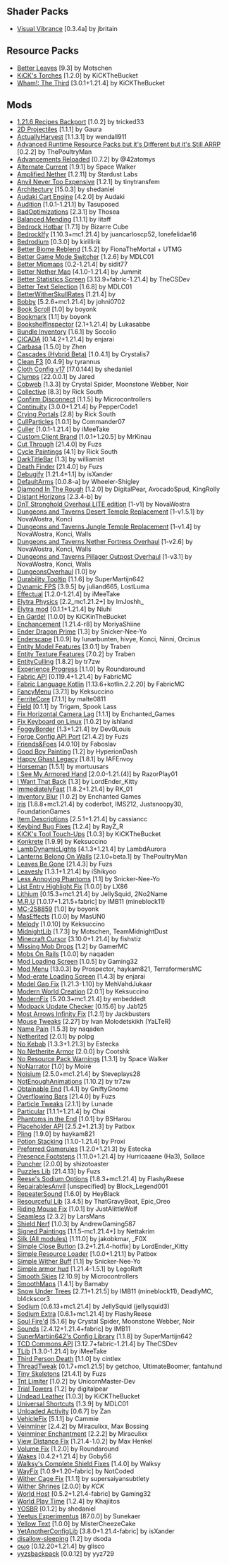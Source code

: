 ## Shader Packs
- [Visual Vibrance](https://modrinth.com/project/l6Uqs2fS) [0.3.4a] by jbritain

## Resource Packs
- [Better Leaves](https://modrinth.com/project/uvpymuxq) [9.3] by Motschen
- [KiCK's Torches](https://modrinth.com/project/PgUnspfn) [1.2.0] by KiCKTheBucket
- [Wham!: The Third](https://modrinth.com/project/98jlYLQT) [3.0.1+1.21.4] by KiCKTheBucket

## Mods
- [1.21.6 Recipes Backport](https://modrinth.com/mod/tEZRMLMm) [1.0.2] by tricked33
- [2D Projectiles](https://modrinth.com/mod/W2K5WNdH) [1.1.1] by Gaura
- [ActuallyHarvest](https://modrinth.com/mod/sUbuUC7R) [1.1.3.1] by wendall911
- [Advanced Runtime Resource Packs but it's Different but it's Still ARRP](https://modrinth.com/mod/5AA9oDBl) [0.2.2] by ThePoultryMan
- [Advancements Reloaded](https://modrinth.com/mod/tLuRLqpa) [0.7.2] by @42atomys
- [Alternate Current](https://modrinth.com/mod/r0v8vy1s) [1.9.1] by Space Walker
- [Amplified Nether](https://modrinth.com/mod/wXiGiyGX) [1.2.11] by Stardust Labs
- [Anvil Never Too Expensive](https://modrinth.com/mod/TEOa2X8B) [1.2.1] by tinytransfem
- [Architectury](https://modrinth.com/mod/lhGA9TYQ) [15.0.3] by shedaniel
- [Audaki Cart Engine](https://modrinth.com/mod/V8qsCwta) [4.2.0] by Audaki
- [Audition](https://modrinth.com/mod/HMeGkqZ7) [1.0.1-1.21.1] by Tasuposed
- [BadOptimizations](https://modrinth.com/mod/g96Z4WVZ) [2.3.1] by Thosea
- [Balanced Mending](https://modrinth.com/mod/Rojiy8xL) [1.1.1] by litaff
- [Bedrock Hotbar](https://modrinth.com/mod/X1OsYLs1) [1.7.1] by Bizarre Cube
- [BedrockIfy](https://modrinth.com/mod/ox3rDp1B) [1.10.3+mc1.21.4] by juancarloscp52, lonefelidae16
- [Bedrodium](https://modrinth.com/mod/5roWs6VO) [0.3.0] by kirillirik
- [Better Biome Reblend](https://modrinth.com/mod/Xh8hkQmD) [1.5.2] by FionaTheMortal + UTMG
- [Better Game Mode Switcher](https://modrinth.com/mod/aWsnMli6) [1.2.6] by MDLC01
- [Better Mipmaps](https://modrinth.com/mod/daZwiCIT) [0.2-1.21.4] by sidit77
- [Better Nether Map](https://modrinth.com/mod/fdtm99de) [4.1.0-1.21.4] by Jummit
- [Better Statistics Screen](https://modrinth.com/mod/n6PXGAoM) [3.13.9+fabric-1.21.4] by TheCSDev
- [Better Text Selection](https://modrinth.com/mod/xIpcAYJL) [1.6.8] by MDLC01
- [BetterWitherSkullRates](https://modrinth.com/mod/ydT0c3wO) [1.21.4] by 
- [Bobby](https://modrinth.com/mod/M08ruV16) [5.2.6+mc1.21.4] by johni0702
- [Book Scroll](https://modrinth.com/mod/Ss2JOg1D) [1.0] by boyonk
- [Bookmark](https://modrinth.com/mod/QcVGgiH5) [1.1] by boyonk
- [BookshelfInspector](https://modrinth.com/mod/rOrXjyPb) [2.1+1.21.4] by Lukasabbe
- [Bundle Inventory](https://modrinth.com/mod/9uikk2Ea) [1.6.1] by Socolio
- [CICADA](https://modrinth.com/mod/IwCkru1D) [0.14.2+1.21.4] by enjarai
- [Carbasa](https://modrinth.com/mod/rhp0NLn7) [1.5.0] by Zhen
- [Cascades (Hybrid Beta)](https://modrinth.com/mod/Jmx5kJiS) [1.0.4.1] by Crystalis7
- [Clean F3](https://modrinth.com/mod/5lvjfaRs) [0.4.9] by tyrannus
- [Cloth Config v17](https://modrinth.com/mod/9s6osm5g) [17.0.144] by shedaniel
- [Clumps](https://modrinth.com/mod/Wnxd13zP) [22.0.0.1] by Jared
- [Cobweb](https://modrinth.com/mod/dQcfqGbl) [1.3.3] by Crystal Spider, Moonstone Webber, Noir
- [Collective](https://modrinth.com/mod/e0M1UDsY) [8.3] by Rick South
- [Confirm Disconnect](https://modrinth.com/mod/qyu2y7wG) [1.1.5] by Microcontrollers
- [Continuity](https://modrinth.com/mod/1IjD5062) [3.0.0+1.21.4] by PepperCode1
- [Crying Portals](https://modrinth.com/mod/3RkVNglH) [2.8] by Rick South
- [CullParticles](https://modrinth.com/mod/Z0uZlmbF) [1.0.1] by Commander07
- [Culler](https://modrinth.com/mod/gEj78Mc7) [1.0.1-1.21.4] by iMeeTake
- [Custom Client Brand](https://modrinth.com/mod/g8SrZYee) [1.0.1+1.20.5] by MrKinau
- [Cut Through](https://modrinth.com/mod/Dk6su9JN) [21.4.0] by Fuzs
- [Cycle Paintings](https://modrinth.com/mod/c85whkNB) [4.1] by Rick South
- [DarkTitleBar](https://modrinth.com/mod/wAP4f8Jf) [1.3] by williamist
- [Death Finder](https://modrinth.com/mod/wNxIBREV) [21.4.0] by Fuzs
- [Debugify](https://modrinth.com/mod/QwxR6Gcd) [1.21.4+1.1] by isXander
- [DefaultArms](https://modrinth.com/mod/feJWuS6h) [0.0.8-a] by Wheeler-Shigley
- [Diamond In The Rough](https://modrinth.com/mod/TBVbrjYL) [1.2.0] by DigitalPear, AvocadoSpud, KingRolly
- [Distant Horizons](https://modrinth.com/mod/uCdwusMi) [2.3.4-b] by 
- [DnT Stronghold Overhaul LITE edition](https://modrinth.com/mod/LbGT0kSV) [1-v1] by NovaWostra
- [Dungeons and Taverns Desert Temple Replacement](https://modrinth.com/mod/7JTDDmRT) [1-v1.5.1] by NovaWostra, Konci
- [Dungeons and Taverns Jungle Temple Replacement](https://modrinth.com/mod/oHjYCS0f) [1-v1.4] by NovaWostra, Konci, Walls
- [Dungeons and Taverns Nether Fortress Overhaul](https://modrinth.com/mod/8Dbnvm77) [1-v2.6] by NovaWostra, Konci, Walls
- [Dungeons and Taverns Pillager Outpost Overhaul](https://modrinth.com/mod/QIt10I7z) [1-v3.1] by NovaWostra, Konci, Walls
- [DungeonsOverhaul](https://modrinth.com/mod/p59jnqZS) [1.0] by 
- [Durability Tooltip](https://modrinth.com/mod/smUP7V3r) [1.1.6] by SuperMartijn642
- [Dynamic FPS](https://modrinth.com/mod/LQ3K71Q1) [3.9.5] by juliand665, LostLuma
- [Effectual](https://modrinth.com/mod/OoF97Pto) [1.2.0-1.21.4] by iMeeTake
- [Elytra Physics](https://modrinth.com/mod/jfvCMH0K) [2.2_mc1.21.2+] by ImJoshh_
- [Elytra mod](https://modrinth.com/mod/Gfg08owl) [0.1.1+1.21.4] by Niuhi
- [En Garde!](https://modrinth.com/mod/AfsdjQlS) [1.0.0] by KiCKinTheBucket
- [Enchancement](https://modrinth.com/mod/6hN1V6wJ) [1.21.4-r8] by MoriyaShiine
- [Ender Dragon Prime](https://modrinth.com/mod/IViZAZb2) [1.3] by Snicker-Nee-Yo
- [Enderscape](https://modrinth.com/mod/btCrWvHr) [1.0.9] by lunarbunten, hivye, Konci, Ninni, Orcinus
- [Entity Model Features](https://modrinth.com/mod/4I1XuqiY) [3.0.1] by Traben
- [Entity Texture Features](https://modrinth.com/mod/BVzZfTc1) [7.0.2] by Traben
- [EntityCulling](https://modrinth.com/mod/NNAgCjsB) [1.8.2] by tr7zw
- [Experience Progress](https://modrinth.com/mod/WLzTG5bH) [1.1.0] by Roundaround
- [Fabric API](https://modrinth.com/mod/P7dR8mSH) [0.119.4+1.21.4] by FabricMC
- [Fabric Language Kotlin](https://modrinth.com/mod/Ha28R6CL) [1.13.6+kotlin.2.2.20] by FabricMC
- [FancyMenu](https://modrinth.com/mod/Wq5SjeWM) [3.7.1] by Keksuccino
- [FerriteCore](https://modrinth.com/mod/uXXizFIs) [7.1.1] by malte0811
- [Field](https://modrinth.com/mod/ImwSvDpS) [0.1.1] by Trigam, Spook Lass
- [Fix Horizontal Camera Lag](https://modrinth.com/mod/TuB934hI) [1.1.1] by Enchanted_Games
- [Fix Keyboard on Linux](https://modrinth.com/mod/siXFh9dn) [1.0.2] by ishland
- [FoggyBorder](https://modrinth.com/mod/1SzND5KW) [1.3+1.21.4] by Dev0Louis
- [Forge Config API Port](https://modrinth.com/mod/ohNO6lps) [21.4.2] by Fuzs
- [Friends&Foes](https://modrinth.com/mod/POQ2i9zu) [4.0.10] by Faboslav
- [Good Boy Painting](https://modrinth.com/mod/XMqDA0Re) [1.2] by HyperionDash
- [Happy Ghast Legacy](https://modrinth.com/mod/zi5opIfD) [1.8.1] by IAFEnvoy
- [Horseman](https://modrinth.com/mod/qIv5FhAA) [1.5.1] by mortuusars
- [I See My Armored Hand](https://modrinth.com/mod/o0hnW3gN) [2.0.0-1.21.(4)] by RazorPlay01
- [I Want That Back](https://modrinth.com/mod/SfXIxvDu) [1.3] by LordEnder_Kitty
- [ImmediatelyFast](https://modrinth.com/mod/5ZwdcRci) [1.8.2+1.21.4] by RK_01
- [Inventory Blur](https://modrinth.com/mod/lTS6nyFs) [1.0.2] by Enchanted Games
- [Iris](https://modrinth.com/mod/YL57xq9U) [1.8.8+mc1.21.4] by coderbot, IMS212, Justsnoopy30, FoundationGames
- [Item Descriptions](https://modrinth.com/mod/UaizcMKP) [2.5.1+1.21.4] by cassiancc
- [Keybind Bug Fixes](https://modrinth.com/mod/S0jya84n) [1.2.4] by RayZ_R
- [KiCK's Tool Touch-Ups](https://modrinth.com/mod/kypWYwUz) [1.0.3] by KiCKTheBucket
- [Konkrete](https://modrinth.com/mod/J81TRJWm) [1.9.9] by Keksuccino
- [LambDynamicLights](https://modrinth.com/mod/yBW8D80W) [4.1.3+1.21.4] by LambdAurora
- [Lanterns Belong On Walls](https://modrinth.com/mod/V1CFwy2A) [2.1.0+beta.1] by ThePoultryMan
- [Leaves Be Gone](https://modrinth.com/mod/AVq17PqV) [21.4.3] by Fuzs
- [Leavesly](https://modrinth.com/mod/eUsjLrcb) [1.3.1+1.21.4] by iShikyoo
- [Less Annoying Phantoms](https://modrinth.com/mod/ITgKp1Ig) [1.1] by Snicker-Nee-Yo
- [List Entry Highlight Fix](https://modrinth.com/mod/wkqxzYTM) [1.0.0] by LX86
- [Lithium](https://modrinth.com/mod/gvQqBUqZ) [0.15.3+mc1.21.4] by JellySquid, 2No2Name
- [M.R.U](https://modrinth.com/mod/SNVQ2c0g) [1.0.17+1.21.5+fabric] by IMB11 (mineblock11)
- [MC-258859](https://modrinth.com/mod/gzfqBTYf) [1.0] by boyonk
- [MasEffects](https://modrinth.com/mod/YsP4hqhn) [1.0.0] by MasUN0
- [Melody](https://modrinth.com/mod/CVT4pFB2) [1.0.10] by Keksuccino
- [MidnightLib](https://modrinth.com/mod/codAaoxh) [1.7.3] by Motschen, TeamMidnightDust
- [Minecraft Cursor](https://modrinth.com/mod/o5fhgLeQ) [3.10.0+1.21.4] by fishstiz
- [Missing Mob Drops](https://modrinth.com/mod/lUdVZnCR) [1.2] by GamerMC
- [Mobs On Rails](https://modrinth.com/mod/SjNPcWNX) [1.0.0] by naqaden
- [Mod Loading Screen](https://modrinth.com/mod/xAGJ6rQS) [1.0.5] by Gaming32
- [Mod Menu](https://modrinth.com/mod/mOgUt4GM) [13.0.3] by Prospector, haykam821, TerraformersMC
- [Mod-erate Loading Screen](https://modrinth.com/mod/RCjGlCDj) [1.4.3] by enjarai
- [Model Gap Fix](https://modrinth.com/mod/QdG47OkI) [1.21.3-1.10] by MehVahdJukaar
- [Modern World Creation](https://modrinth.com/mod/xHskr2cS) [2.0.1] by Keksuccino
- [ModernFix](https://modrinth.com/mod/nmDcB62a) [5.20.3+mc1.21.4] by embeddedt
- [Modpack Update Checker](https://modrinth.com/mod/rR4tY6Cw) [0.15.6] by Jab125
- [Most Arrows Infinity Fix](https://modrinth.com/mod/1FHXG6Dv) [1.2.1] by Jackbusters
- [Mouse Tweaks](https://modrinth.com/mod/aC3cM3Vq) [2.27] by Ivan Molodetskikh (YaLTeR)
- [Name Pain](https://modrinth.com/mod/cJk2qbxw) [1.5.3] by naqaden
- [Netherited](https://modrinth.com/mod/LboV1AEJ) [2.0.1] by polpg
- [No Kebab](https://modrinth.com/mod/y82xHklI) [1.3.3+1.21.3] by Estecka
- [No Netherite Armor](https://modrinth.com/mod/m2np2QTT) [2.0.0] by Cootshk
- [No Resource Pack Warnings](https://modrinth.com/mod/6xKUDQcB) [1.3.1] by Space Walker
- [NoNarrator](https://modrinth.com/mod/DRwxWaLc) [1.0] by Moiré
- [Noisium](https://modrinth.com/mod/KuNKN7d2) [2.5.0+mc1.21.4] by Steveplays28
- [NotEnoughAnimations](https://modrinth.com/mod/MPCX6s5C) [1.10.2] by tr7zw
- [Obtainable End](https://modrinth.com/mod/2uPaX6RE) [1.4.1] by GniftyGnome
- [Overflowing Bars](https://modrinth.com/mod/XD7XOrAF) [21.4.0] by Fuzs
- [Particle Tweaks](https://modrinth.com/mod/IlGAhsOM) [2.1.1] by Lunade
- [Particular](https://modrinth.com/mod/B1CcCd9h) [1.1.1+1.21.4] by Chai
- [Phantoms in the End](https://modrinth.com/mod/r69cUvfV) [1.0.1] by BSHarou
- [Placeholder API](https://modrinth.com/mod/eXts2L7r) [2.5.2+1.21.3] by Patbox
- [Pling](https://modrinth.com/mod/4bqq2uqn) [1.9.0] by haykam821
- [Potion Stacking](https://modrinth.com/mod/1hvxU3F5) [1.1.0-1.21.4] by Proxi
- [Preferred Gamerules](https://modrinth.com/mod/kKib77nY) [1.2.0+1.21.3] by Estecka
- [Presence Footsteps](https://modrinth.com/mod/rcTfTZr3) [1.11.0+1.21.4] by Hurricaaane (Ha3), Sollace
- [Puncher](https://modrinth.com/mod/2Qlu5M7f) [2.0.0] by shizotoaster
- [Puzzles Lib](https://modrinth.com/mod/QAGBst4M) [21.4.13] by Fuzs
- [Reese's Sodium Options](https://modrinth.com/mod/Bh37bMuy) [1.8.3+mc1.21.4] by FlashyReese
- [RepairablesAnvil](https://modrinth.com/mod/rxz6Z187) [unspecified] by Block_Legend001
- [RepeaterSound](https://modrinth.com/mod/vt4lfXNC) [1.6.0] by HeyBlack
- [Resourceful Lib](https://modrinth.com/mod/G1hIVOrD) [3.4.5] by ThatGravyBoat, Epic_Oreo
- [Riding Mouse Fix](https://modrinth.com/mod/kwS02byl) [1.0.1] by JustAlittleWolf
- [Seamless](https://modrinth.com/mod/rhyHyQke) [2.3.2] by LarsMans
- [Shield Nerf](https://modrinth.com/mod/yV5oAYcE) [1.0.3] by AndrewGaming587
- [Signed Paintings](https://modrinth.com/mod/zn26DYtG) [1.1.5-mc1.21.4+] by Nettakrim
- [Silk (All modules)](https://modrinth.com/mod/aTaCgKLW) [1.11.0] by jakobkmar, _F0X
- [Simple Close Button](https://modrinth.com/mod/NPYAMkNO) [3.2+1.21.4-hotfix] by LordEnder_Kitty
- [Simple Resource Loader](https://modrinth.com/mod/5e65FGXQ) [1.0.0+1.21.1] by Patbox
- [Simple Wither Buff](https://modrinth.com/mod/cfHXDHKJ) [1.1] by Snicker-Nee-Yo
- [Simple armor hud](https://modrinth.com/mod/tJflAtvJ) [1.21.4-1.5.1] by LegoRaft
- [Smooth Skies](https://modrinth.com/mod/uvlgIwBD) [2.10.9] by Microcontrollers
- [SmoothMaps](https://modrinth.com/mod/x69OnBPN) [1.4.1] by Barnaby
- [Snow Under Trees](https://modrinth.com/mod/XVnUIUAQ) [2.7.1+1.21.5] by IMB11 (mineblock11), DeadlyMC, bl4ckscor3
- [Sodium](https://modrinth.com/mod/AANobbMI) [0.6.13+mc1.21.4] by JellySquid (jellysquid3)
- [Sodium Extra](https://modrinth.com/mod/PtjYWJkn) [0.6.1+mc1.21.4] by FlashyReese
- [Soul Fire'd](https://modrinth.com/mod/d6MhxwRo) [5.1.6] by Crystal Spider, Moonstone Webber, Noir
- [Sounds](https://modrinth.com/mod/ZouiUX7t) [2.4.12+1.21.4+fabric] by IMB11
- [SuperMartijn642's Config Library](https://modrinth.com/mod/LN9BxssP) [1.1.8] by SuperMartijn642
- [TCD Commons API](https://modrinth.com/mod/Eldc1g37) [3.12.7+fabric-1.21.4] by TheCSDev
- [TLib](https://modrinth.com/mod/sBn7rVvc) [1.3.0-1.21.4] by iMeeTake
- [Third Person Death](https://modrinth.com/mod/ZW7gB2of) [1.1.0] by cintlex
- [ThreadTweak](https://modrinth.com/mod/vSEH1ERy) [0.1.7+mc1.21.5] by getchoo, UltimateBoomer, fantahund
- [Tiny Skeletons](https://modrinth.com/mod/A2xcMSUn) [21.4.1] by Fuzs
- [Tnt Limiter](https://modrinth.com/mod/b4saSVNn) [1.0.2] by UnicornMaster-Dev
- [Trial Towers](https://modrinth.com/mod/a5PEhOaW) [1.2] by digitalpear
- [Undead Leather](https://modrinth.com/mod/P0Iv9AVc) [1.0.3] by KiCKTheBucket
- [Universal Shortcuts](https://modrinth.com/mod/pKlCsfkH) [1.3.9] by MDLC01
- [Unloaded Activity](https://modrinth.com/mod/Oo4rJCDP) [0.6.7] by Zan
- [VehicleFix](https://modrinth.com/mod/oNRw3x5I) [5.1.1] by Cammie
- [Veinminer](https://modrinth.com/mod/OhduvhIc) [2.4.2] by Miraculixx, Max Bossing
- [Veinminer Enchantment](https://modrinth.com/mod/4sP0LXxp) [2.2.2] by Miraculixx
- [View Distance Fix](https://modrinth.com/mod/nxrXbh5K) [1.21.4-1.0.2] by Max Henkel
- [Volume Fix](https://modrinth.com/mod/Iywe4QI4) [1.2.0] by Roundaround
- [Wakes](https://modrinth.com/mod/dlNu0RQY) [0.4.2+1.21.4] by Goby56
- [Walksy's Complete Shield Fixes](https://modrinth.com/mod/HfLFMeJe) [1.4.0] by Walksy
- [WayFix](https://modrinth.com/mod/hxIWsdEF) [1.0.9+1.20-fabric] by NotCoded
- [Wither Cage Fix](https://modrinth.com/mod/8tiZuCBJ) [1.1.1] by supersaiyansubtlety
- [Wither Shrines](https://modrinth.com/mod/JkKThp0v) [2.0.0] by _KCK_
- [World Host](https://modrinth.com/mod/2AIZDfYo) [0.5.2+1.21.4-fabric] by Gaming32
- [World Play Time](https://modrinth.com/mod/YkKeggdl) [1.2.4] by Khajiitos
- [YOSBR](https://modrinth.com/mod/WwbubTsV) [0.1.2] by shedaniel
- [Yeetus Experimentus](https://modrinth.com/mod/HaaH232J) [87.0.0] by Sunekaer
- [Yellow Text](https://modrinth.com/mod/tJF6j23Q) [1.0.0] by MisterCheezeCake
- [YetAnotherConfigLib](https://modrinth.com/mod/1eAoo2KR) [3.8.0+1.21.4-fabric] by isXander
- [disallow-sleeping](https://modrinth.com/mod/rd7M6iAe) [1.2] by dsoda
- [oωo](https://modrinth.com/mod/ccKDOlHs) [0.12.20+1.21.4] by glisco
- [yyzsbackpack](https://modrinth.com/mod/zO7tsTJN) [0.0.12] by yyz729